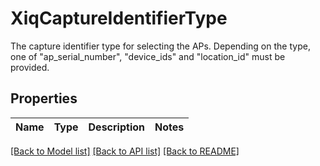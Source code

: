 # XiqCaptureIdentifierType

The capture identifier type for selecting the APs. Depending on the type, one of \"ap_serial_number\", \"device_ids\" and \"location_id\" must be provided.
## Properties
Name | Type | Description | Notes
------------ | ------------- | ------------- | -------------

[[Back to Model list]](../README.md#documentation-for-models) [[Back to API list]](../README.md#documentation-for-api-endpoints) [[Back to README]](../README.md)



